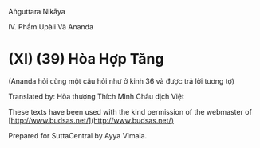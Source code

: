  

Aṅguttara Nikāya

IV. Phẩm Upàli Và Ananda

# (XI) (39) Hòa Hợp Tăng

(Ananda hỏi cùng một câu hỏi như ở kinh 36 và được trả lời tương tợ)

Translated by: Hòa thượng Thích Minh Châu dịch Việt

These texts have been used with the kind permission of the webmaster of [http://www.budsas.net/](http://www.budsas.net/)

Prepared for SuttaCentral by Ayya Vimala.